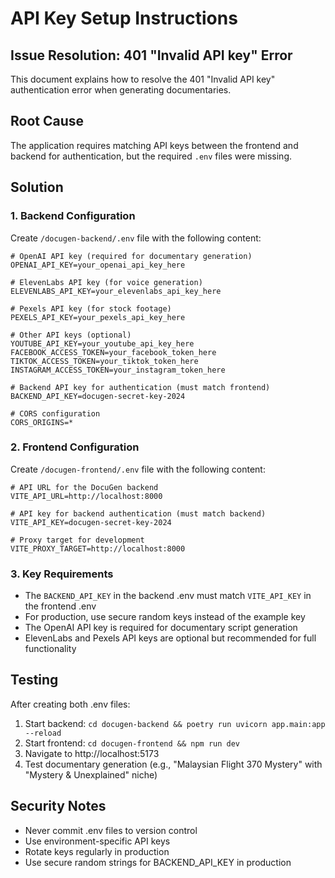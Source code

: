 # API Key Setup Instructions

## Issue Resolution: 401 "Invalid API key" Error

This document explains how to resolve the 401 "Invalid API key" authentication error when generating documentaries.

## Root Cause
The application requires matching API keys between the frontend and backend for authentication, but the required `.env` files were missing.

## Solution

### 1. Backend Configuration
Create `/docugen-backend/.env` file with the following content:

```env
# OpenAI API key (required for documentary generation)
OPENAI_API_KEY=your_openai_api_key_here

# ElevenLabs API key (for voice generation)
ELEVENLABS_API_KEY=your_elevenlabs_api_key_here

# Pexels API key (for stock footage)
PEXELS_API_KEY=your_pexels_api_key_here

# Other API keys (optional)
YOUTUBE_API_KEY=your_youtube_api_key_here
FACEBOOK_ACCESS_TOKEN=your_facebook_token_here
TIKTOK_ACCESS_TOKEN=your_tiktok_token_here
INSTAGRAM_ACCESS_TOKEN=your_instagram_token_here

# Backend API key for authentication (must match frontend)
BACKEND_API_KEY=docugen-secret-key-2024

# CORS configuration
CORS_ORIGINS=*
```

### 2. Frontend Configuration
Create `/docugen-frontend/.env` file with the following content:

```env
# API URL for the DocuGen backend
VITE_API_URL=http://localhost:8000

# API key for backend authentication (must match backend)
VITE_API_KEY=docugen-secret-key-2024

# Proxy target for development
VITE_PROXY_TARGET=http://localhost:8000
```

### 3. Key Requirements
- The `BACKEND_API_KEY` in the backend .env must match `VITE_API_KEY` in the frontend .env
- For production, use secure random keys instead of the example key
- The OpenAI API key is required for documentary script generation
- ElevenLabs and Pexels API keys are optional but recommended for full functionality

## Testing
After creating both .env files:
1. Start backend: `cd docugen-backend && poetry run uvicorn app.main:app --reload`
2. Start frontend: `cd docugen-frontend && npm run dev`
3. Navigate to http://localhost:5173
4. Test documentary generation (e.g., "Malaysian Flight 370 Mystery" with "Mystery & Unexplained" niche)

## Security Notes
- Never commit .env files to version control
- Use environment-specific API keys
- Rotate keys regularly in production
- Use secure random strings for BACKEND_API_KEY in production
